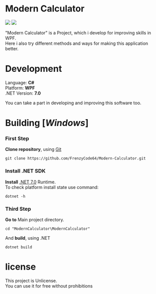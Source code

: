 # Modern Calculator

![](https://i.imgur.com/wOg9Faa.png)
![](https://i.imgur.com/4VxgbrJ.png)

"Modern Calculator" is a Project, which i develop for improving skills in WPF. \
Here i also try different methods and ways for making this application better.

# Development

Language: <b>C#</b>  \
Platform: <b>WPF</b> \
.NET Version: <b>7.0</b>

You can take a part in developing and improving this software too.

# Building [<em>Windows</em>]

### <b> First Step </b>

<b>Clone repository</b>, using [Git](https://git-scm.com/)

```console
git clone https://github.com/FrenzyCode64/Modern-Calculator.git
```

### <b> Install .NET SDK </b>

<b>Install</b> [.NET 7.0](https://dotnet.microsoft.com/en-us/download/dotnet/7.0) Runtime. \
To check platform install state use command:
```console
dotnet -h
```

### <b> Third Step </b>

<b>Go to</b> Main project directory.
```console
cd "ModernCalculator\ModernCalculator"
```

And <b>build</b>, using .NET
```console
dotnet build
```

# license

This project is Unlicense. \
You can use it for free without prohibitions